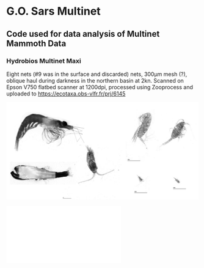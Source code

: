 # G.O. Sars Multinet
## Code used for data analysis of Multinet Mammoth Data
### Hydrobios Multinet Maxi
Eight nets (#9 was in the surface and discarded) nets, 300µm mesh (?), oblique haul during darkness in the northern basin  at 2kn. 
Scanned on Epson V750 flatbed scanner at 1200dpi, processed using Zooprocess and uploaded to 
https://ecotaxa.obs-vlfr.fr/prj/6145


![](./examples.png)

![](./size_distribution.pdf)
